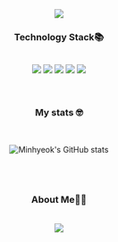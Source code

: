 
<div align='center'>
  <img src="https://capsule-render.vercel.app/api?type=waving&color=C3C0E6&height=300&section=header&text=Minhyeok's%20Github&fontSize=90&fontColor=d6ace6" />        

  ### Technology Stack📚

</br>
<div align='center'>  
  <img src="https://img.shields.io/badge/HTML5-E34F26?style=flat-square&logo=HTML5&logoColor=white"/>
  <img src="https://img.shields.io/badge/CSS3-1572B6?style=flat-square&logo=CSS3&logoColor=white"/>
  <img src="https://img.shields.io/badge/JavaScript-F7DF1E?style=flat-square&logo=JavaScript&logoColor=white"/>
  <img src="https://img.shields.io/badge/React-61DAFB?style=flat-square&logo=React&logoColor=white"/>
  <img src="https://img.shields.io/badge/Python-3776AB?style=flat-square&logo=Python&logoColor=white"/>                                                                     
</div>
</br>
</br>


### My stats 🤓

</br>

![Minhyeok's GitHub stats](https://github-readme-stats.vercel.app/api?username=alsgur6180)

</br>
</br>


### About Me👩‍💻

</br>
<a href="https://velog.io/@alsgur6180"><img src="https://img.shields.io/badge/velog-1DBF73?style=flat-square&logo=Vimeo&logoColor=white"/></a>
</div>

